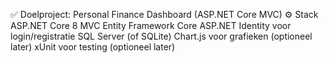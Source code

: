 ✅ Doelproject: Personal Finance Dashboard (ASP.NET Core MVC)
⚙️ Stack
  ASP.NET Core 8 MVC
  Entity Framework Core
  ASP.NET Identity voor login/registratie
  SQL Server (of SQLite)
  Chart.js voor grafieken (optioneel later)
  xUnit voor testing (optioneel later)
